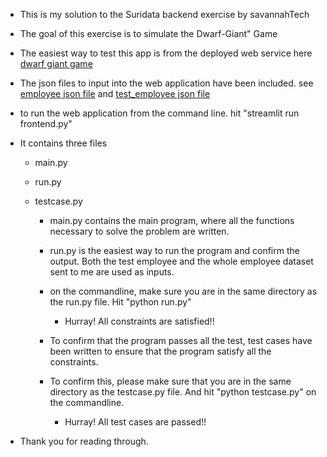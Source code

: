 - This is my solution to the Suridata backend exercise by savannahTech

- The goal of this exercise is to simulate the Dwarf-Giant" Game

- The easiest way to test this app is from the deployed web service here [dwarf giant game](https://gwarfgiant.onrender.com/)
- The json files to input into the web application have been included. see [employee json file](./employee.json) 
   and [test_employee json file](./test_employee.json)

- to run the web application from the command line. hit "streamlit run frontend.py"




- It contains three files
    - main.py
    - run.py
    - testcase.py

        - main.py contains the main program, where all the functions necessary
          to solve the problem are written.
          
        - run.py is the easiest way to run the program and confirm the output. Both the
          test employee and the whole employee dataset sent to me are used as inputs.
        - on the commandline, make sure you are in the same directory 
             as the run.py file. Hit "python run.py"
             - Hurray! All constraints are satisfied!!

        - To confirm that the program passes all the test, test cases have been
          written to ensure that the program satisfy all the constraints. 
        - To confirm this, please make sure that you are in the same directory as
          the testcase.py file. And hit "python testcase.py" on the commandline.
            - Hurray! All test cases are passed!!


- Thank you for reading through.